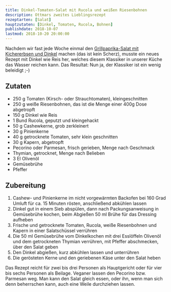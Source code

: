 ```yaml
---
title: Dinkel-Tomaten-Salat mit Rucola und weißen Riesenbohnen
description: Ottmars zweites Lieblingsrezept
rezeptarten: [Salat]
hauptzutaten: [Dinkel, Tomaten, Rucola, Bohnen]
publishdate: 2018-10-07
lastmod: 2018-10-20 20:00:00
---
```


Nachdem wir fast jede Woche einmal den [Grillpaprika-Salat mit Kichererbsen und Dinkel][1] machen (das ist kein Scherz), musste ein neues Rezept mit Dinkel wie Reis her, welches diesem Klassiker in unserer Küche das Wasser reichen kann. Das Resultat: Nun ja, der Klassiker ist ein wenig beleidigt ;-)


## Zutaten

- 250 g Tomaten (Kirsch- oder Strauchtomaten), kleingeschnitten
- 250 g weiße Riesenbohnen, das ist die Menge einer 400g Dose abgetropft 
- 150 g Dinkel wie Reis
- 1 Bund Rucola, geputzt und kleingehackt
- 50 g Cashewkerne, grob zerkleinert
- 30 g Pinienkerne
- 40 g getrocknete Tomaten, sehr klein geschnitten
- 30 g Kapern, abgetropft
- Pecorino oder Parmesan, frisch gerieben, Menge nach Geschmack
- Thymian, getrocknet, Menge nach Belieben
- 3 El Olivenöl
- Gemüsebrühe
- Pfeffer


## Zubereitung

1. Cashew- und Pinienkerne im nicht vorgewärmten Backofen bei 160 Grad Umluft für ca. 15 Minuten rösten, anschließend abkühlen lassen
2. Dinkel gut in einem Sieb abspülen, dann nach Packungsanweisung in Gemüsebrühe kochen, beim Abgießen 50 ml Brühe für das Dressing aufheben
3. Frische und getrocknete Tomaten, Rucola, weiße Riesenbohnen und Kapern in einer Salatschüssel verrühren
4. Die 50 ml Gemüsebrühe vom Dinkelkochen mit drei Esslöffeln Olivenöl und dem getrockneten Thymian verrühren, mit Pfeffer abschmecken, über den Salat geben
5. Den Dinkel abgießen, kurz abkühlen lassen und unterrühren
6. Die gerösteten Kerne und den geriebenen Käse unter den Salat heben

Das Rezept reicht für zwei bis drei Personen als Hauptgericht oder für vier bis sechs Personen als Beilage. Veganer lassen den Pecorino bzw. Parmesan weg. Man kann den Salat gleich essen, oder ihn, wenn man sich denn beherrschen kann, auch eine Weile durchziehen lassen.


[1]: /rezepte/grillpaprika-salat-mit-kichererbsen-und-dinkel
